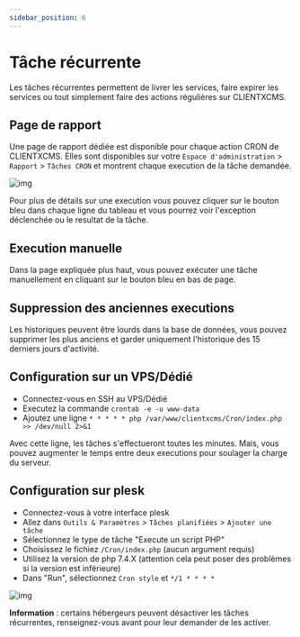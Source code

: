```yaml
---
sidebar_position: 6
---
```


# Tâche récurrente

Les tâches récurrentes permettent de livrer les services, faire expirer les services ou tout simplement faire des actions régulières sur CLIENTXCMS. 


## Page de rapport 


Une page de rapport dédiée est disponible pour chaque action CRON de CLIENTXCMS. Elles sont disponibles sur votre  `Espace d'administration` > `Rapport` > `Tâches CRON` et montrent chaque execution de la tâche demandée.


![img](https://media.discordapp.net/attachments/598633976768364544/860289527163256832/unknown.png)


Pour plus de détails sur une execution vous pouvez cliquer sur le bouton bleu dans chaque ligne du tableau et vous pourrez voir l'exception déclenchée ou le resultat de la tâche.

## Execution manuelle
Dans la page expliquée plus haut, vous pouvez exécuter une tâche manuellement en cliquant sur le bouton bleu en bas de page.

## Suppression des anciennes executions
Les historiques peuvent être lourds dans la base de données, vous pouvez supprimer les plus anciens et garder uniquement l'historique des 15 derniers jours d'activité.

## Configuration sur un VPS/Dédié
- Connectez-vous en SSH au VPS/Dédié
- Executez la commande `crontab -e -u www-data`
- Ajoutez une ligne ```* * * * * php /var/www/clientxcms/Cron/index.php >> /dev/null 2>&1```

Avec cette ligne, les tâches s'effectueront toutes les minutes. Mais, vous pouvez augmenter le temps entre deux executions pour soulager la charge du serveur.

## Configuration sur plesk
- Connectez-vous à votre interface plesk
- Allez dans `Outils & Paramètres` > `Tâches planifiées` > `Ajouter une tâche`
- Sélectionnez le type de tâche "Execute un script PHP"
- Choisissez le fichiez `/Cron/index.php` (aucun argument requis)
- Utilisez la version de php 7.4.X (attention cela peut poser des problèmes si la version est inférieure)
- Dans "Run", sélectionnez `Cron style` et `*/1 * * * *`

![img](https://media.discordapp.net/attachments/598633976768364544/860287152838672394/unknown.png)

**Information** : certains hébergeurs peuvent désactiver les tâches récurrentes, renseignez-vous avant pour leur demander de les activer.
